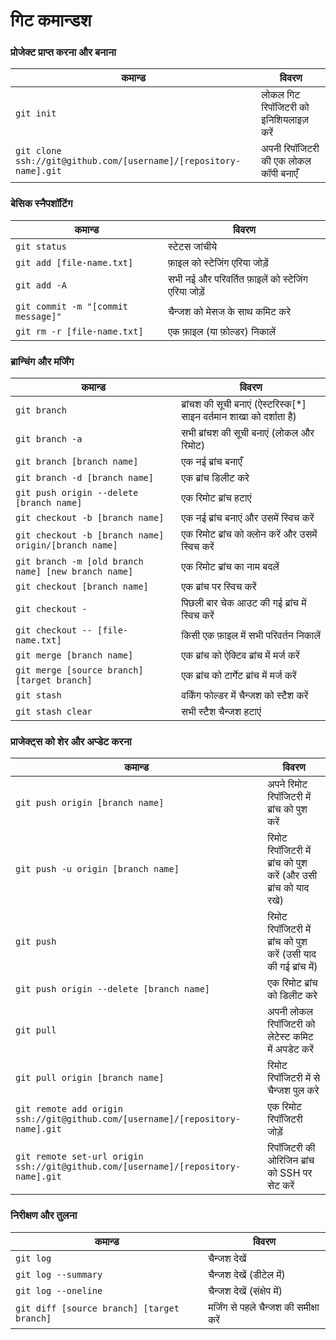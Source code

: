 गिट कमान्डश
============

### प्रोजेक्ट प्राप्त करना और बनाना

| कमान्ड | विवरण |
| ----- | ----- |
| `git init` | लोकल गिट रिपॉजिटरी को इनिशियलाइज़ करें |
| `git clone ssh://git@github.com/[username]/[repository-name].git` | अपनी रिपॉजिटरी की एक लोकल कॉपी बनाएँ |

### बेसिक स्नैपशॉटिंग

| कमान्ड | विवरण |
| ----- | ----- |
| `git status` | स्टेटस जांचीये |
| `git add [file-name.txt]` | फ़ाइल को स्टेजिंग एरिया जोड़ें |
| `git add -A` | सभी नई और परिवर्तित फ़ाइलें को स्टेजिंग एरिया जोड़ें |
| `git commit -m "[commit message]"` | चैन्जश को मेसज के साथ कमिट करे |
| `git rm -r [file-name.txt]` | एक फ़ाइल (या फ़ोल्डर) निकालें |

### ब्रान्चिंग और मर्जिंग

| कमान्ड | विवरण |
| ----- | ----- |
| `git branch` | ब्रांचश की सूची बनाएं (ऐस्टरिस्क[*] साइन वर्तमान शाखा को दर्शाता है) |
| `git branch -a` | सभी ब्रांचश की सूची बनाएं (लोकल और रिमोट) |
| `git branch [branch name]` | एक नई ब्रांच बनाएँ |
| `git branch -d [branch name]` | एक ब्रांच डिलीट करे |
| `git push origin --delete [branch name]` | एक रिमोट ब्रांच हटाएं |
| `git checkout -b [branch name]` | एक नई ब्रांच बनाएं और उसमें स्विच करें |
| `git checkout -b [branch name] origin/[branch name]` | एक रिमोट ब्रांच को क्लोन करें और उसमें स्विच करें |
| `git branch -m [old branch name] [new branch name]` | एक रिमोट ब्रांच का नाम बदलें |
| `git checkout [branch name]` | एक ब्रांच पर स्विच करें |
| `git checkout -` | पिछली बार चेक आउट की गई ब्रांच में स्विच करें |
| `git checkout -- [file-name.txt]` | किसी एक फ़ाइल में सभी परिवर्तन निकालें |
| `git merge [branch name]` | एक ब्रांच को ऐक्टिव ब्रांच में मर्ज करें |
| `git merge [source branch] [target branch]` | एक ब्रांच को टार्गेट ब्रांच में मर्ज करें |
| `git stash` | वर्किंग फोल्डर में चैन्जश को स्टैश करें |
| `git stash clear` | सभी स्टैश चैन्जश हटाएं |

### प्राजेक्ट्स को शेर और अप्डेट करना

| कमान्ड | विवरण |
| ----- | ----- |
| `git push origin [branch name]` | अपने रिमोट रिपॉजिटरी में ब्रांच को पुश करें |
| `git push -u origin [branch name]` | रिमोट रिपॉजिटरी में ब्रांच को पुश करें (और उसी ब्रांच को याद रखे) |
| `git push` | रिमोट रिपॉजिटरी में ब्रांच को पुश करें (उसी याद की गई ब्रांच में) |
| `git push origin --delete [branch name]` | एक रिमोट ब्रांच को डिलीट करे |
| `git pull` | अपनी लोकल रिपॉजिटरी को लेटेस्ट कमिट में अपडेट करें |
| `git pull origin [branch name]` | रिमोट रिपॉजिटरी में से चैन्जश पुल करे |
| `git remote add origin ssh://git@github.com/[username]/[repository-name].git` | एक रिमोट रिपॉजिटरी जोड़ें |
| `git remote set-url origin ssh://git@github.com/[username]/[repository-name].git` | रिपॉजिटरी की ओरिजिन ब्रांच को SSH पर सेट करें |

### निरीक्षण और तुलना

| कमान्ड | विवरण |
| ----- | ----- |
| `git log` | चैन्जश देखें |
| `git log --summary` | चैन्जश देखें (डीटेल में) |
| `git log --oneline` | चैन्जश देखें (संक्षेप में) |
| `git diff [source branch] [target branch]` | मर्जिंग से पहले चैन्जश की समीक्षा करें |
